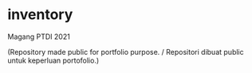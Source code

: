 # inventory
Magang PTDI 2021

(Repository made public for portfolio purpose. / Repositori dibuat public untuk keperluan portofolio.)
